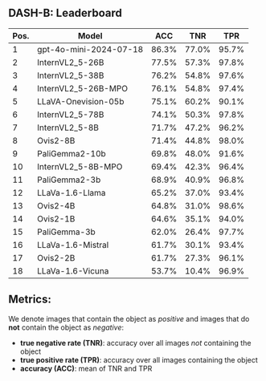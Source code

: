 
## DASH-B: Leaderboard

|Pos.| Model | ACC | TNR | TPR |
| --- | --- | --- | --- | --- |
|1|gpt-4o-mini-2024-07-18|86.3%|77.0%|95.7%|
|2|InternVL2_5-26B|77.5%|57.3%|97.8%|
|3|InternVL2_5-38B|76.2%|54.8%|97.6%|
|4|InternVL2_5-26B-MPO|76.1%|54.8%|97.4%|
|5|LLaVA-Onevision-05b|75.1%|60.2%|90.1%|
|6|InternVL2_5-78B|74.1%|50.3%|97.8%|
|7|InternVL2_5-8B|71.7%|47.2%|96.2%|
|8|Ovis2-8B|71.4%|44.8%|98.0%|
|9|PaliGemma2-10b|69.8%|48.0%|91.6%|
|10|InternVL2_5-8B-MPO|69.4%|42.3%|96.4%|
|11|PaliGemma2-3b|68.9%|40.9%|96.8%|
|12|LLaVa-1.6-Llama|65.2%|37.0%|93.4%|
|13|Ovis2-4B|64.8%|31.0%|98.6%|
|14|Ovis2-1B|64.6%|35.1%|94.0%|
|15|PaliGemma-3b|62.0%|26.4%|97.7%|
|16|LLaVa-1.6-Mistral|61.7%|30.1%|93.4%|
|17|Ovis2-2B|61.7%|27.3%|96.1%|
|18|LLaVa-1.6-Vicuna|53.7%|10.4%|96.9%|

## Metrics:

We denote images that contain the object as *positive* and images that do **not** contain the object as *negative*:

- **true negative rate (TNR)**: accuracy over all images *not* containing the object
- **true positive rate (TPR)**: accuracy over all images containing the object
- **accuracy (ACC)**: mean of TNR and TPR



